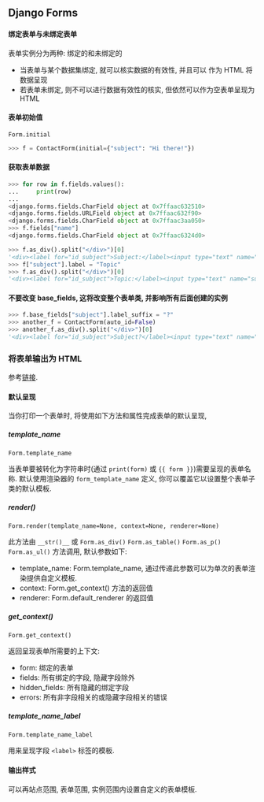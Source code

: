 ## Django Forms

#### 绑定表单与未绑定表单

表单实例分为两种: 绑定的和未绑定的

- 当表单与某个数据集绑定, 就可以核实数据的有效性, 并且可以 作为 HTML 将数据呈现
- 若表单未绑定, 则不可以进行数据有效性的核实, 但依然可以作为空表单呈现为 HTML

#### 表单初始值

`Form.initial`

```python
>>> f = ContactForm(initial={"subject": "Hi there!"})
```

#### 获取表单数据

```python
>>> for row in f.fields.values():
...     print(row)
...
<django.forms.fields.CharField object at 0x7ffaac632510>
<django.forms.fields.URLField object at 0x7ffaac632f90>
<django.forms.fields.CharField object at 0x7ffaac3aa050>
>>> f.fields["name"]
<django.forms.fields.CharField object at 0x7ffaac6324d0>

>>> f.as_div().split("</div>")[0]
'<div><label for="id_subject">Subject:</label><input type="text" name="subject" maxlength="100" required id="id_subject">'
>>> f["subject"].label = "Topic"
>>> f.as_div().split("</div>")[0]
'<div><label for="id_subject">Topic:</label><input type="text" name="subject" maxlength="100" required id="id_subject">'
```

#### 不要改变 base_fields, 这将改变整个表单类, 并影响所有后面创建的实例

```python
>>> f.base_fields["subject"].label_suffix = "?"
>>> another_f = ContactForm(auto_id=False)
>>> another_f.as_div().split("</div>")[0]
'<div><label for="id_subject">Subject?</label><input type="text" name="subject" maxlength="100" required id="id_subject">'
```

### 将表单输出为 HTML

参考[链接](https://docs.djangoproject.com/en/5.1/ref/forms/api/#outputting-forms-as-html).

#### 默认呈现

当你打印一个表单时, 将使用如下方法和属性完成表单的默认呈现,

##### template_name

`Form.template_name` 

当表单要被转化为字符串时(通过 `print(form)` 或 `{{ form }}`)需要呈现的表单名称. 默认使用渲染器的 `form_template_name` 定义, 你可以覆盖它以设置整个表单子类的默认模板.  

##### render()

`Form.render(template_name=None, context=None, renderer=None)`

此方法由 `__str()__` 或 `Form.as_div()` `Form.as_table()` `Form.as_p()` `Form.as_ul()` 方法调用, 默认参数如下: 

- template_name: Form.template_name, 通过传递此参数可以为单次的表单渲染提供自定义模板. 
- context: Form.get_context() 方法的返回值
- renderer: Form.default_renderer 的返回值

##### get_context()

`Form.get_context()`

返回呈现表单所需要的上下文: 

- form: 绑定的表单
- fields: 所有绑定的字段, 隐藏字段除外
- hidden_fields: 所有隐藏的绑定字段
- errors: 所有非字段相关的或隐藏字段相关的错误

##### template_name_label

`Form.template_name_label` 

用来呈现字段 `<label>` 标签的模板. 

#### 输出样式

可以再站点范围, 表单范围, 实例范围内设置自定义的表单模板. 